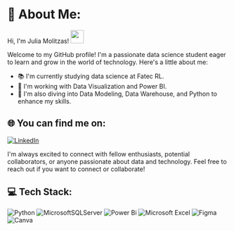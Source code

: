 # 💫 About Me:
Hi, I'm Julia Molitzas! <img src="https://raw.githubusercontent.com/kaueMarques/kaueMarques/master/hi.gif" height="30px">

Welcome to my GitHub profile! I'm a passionate data science student eager to learn and grow in the world of technology. Here's a little about me:

- 📚 I'm currently studying data science at Fatec RL.
- 💼 I'm working with Data Visualization and Power BI.
- 🌱 I'm also diving into Data Modeling, Data Warehouse, and Python to enhance my skills.

## 🌐 You can find me on:
[![LinkedIn](https://img.shields.io/badge/LinkedIn-%230077B5.svg?logo=linkedin&logoColor=white)](https://br.linkedin.com/in/julia-molitzas-7072a525a) 

I'm always excited to connect with fellow enthusiasts, potential collaborators, or anyone passionate about data and technology. Feel free to reach out if you want to connect or collaborate!

## 💻 Tech Stack:
![Python](https://img.shields.io/badge/python-3670A0?style=for-the-badge&logo=python&logoColor=ffdd54) ![MicrosoftSQLServer](https://img.shields.io/badge/Microsoft%20SQL%20Server-CC2927?style=for-the-badge&logo=microsoft%20sql%20server&logoColor=white) ![Power Bi](https://img.shields.io/badge/power_bi-F2C811?style=for-the-badge&logo=powerbi&logoColor=black) ![Microsoft Excel](https://img.shields.io/badge/Microsoft_Excel-217346?style=for-the-badge&logo=microsoft-excel&logoColor=white) ![Figma](https://img.shields.io/badge/figma-%23F24E1E.svg?style=for-the-badge&logo=figma&logoColor=white) ![Canva](https://img.shields.io/badge/Canva-%2300C4CC.svg?style=for-the-badge&logo=Canva&logoColor=white) 


